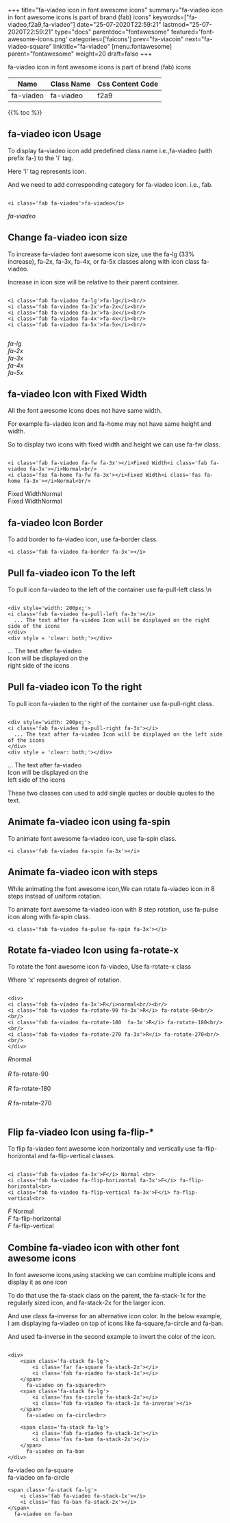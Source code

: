 +++
title="fa-viadeo icon in font awesome icons"
summary="fa-viadeo icon in font awesome icons is part of brand (fab) icons"
keywords=["fa-viadeo,f2a9,fa-viadeo"]
date="25-07-2020T22:59:21"
lastmod="25-07-2020T22:59:21"
type="docs"
parentdoc="fontawesome"
featured='font-awesome-icons.png'
categories=['faicons']
prev="fa-viacoin"
next="fa-viadeo-square"
linktitle="fa-viadeo"
[menu.fontawesome]
parent="fontawesome"
weight=20
draft=false
+++


fa-viadeo icon in font awesome icons is part of brand (fab) icons

<div class='table-responsive'><table class='table'><thead><tr><th>Name</th><th>Class Name</th><th>Css Content Code</th></tr></thead><tbody><tr><td>fa-viadeo</td><td>fa-viadeo</td><td>f2a9</td></tr></tbody></table></div>


{{% toc %}}


## fa-viadeo icon Usage

To display fa-viadeo icon add predefined class name i.e.,fa-viadeo (with prefix fa-) to the 'i' tag.

Here 'i' tag represents icon.

And we need to add corresponding category for fa-viadeo icon. i.e., fab.


```

<i class='fab fa-viadeo'>fa-viadeo</i>
```

<i class='fab fa-viadeo'>fa-viadeo</i>




## Change fa-viadeo icon size
To increase fa-viadeo font awesome icon size, use the fa-lg (33% increase), fa-2x, fa-3x, fa-4x, or fa-5x classes along with icon class fa-viadeo.

Increase in icon size will be relative to their parent container. 

```

<i class='fab fa-viadeo fa-lg'>fa-lg</i><br/>
<i class='fab fa-viadeo fa-2x'>fa-2x</i><br/>
<i class='fab fa-viadeo fa-3x'>fa-3x</i><br/>
<i class='fab fa-viadeo fa-4x'>fa-4x</i><br/>
<i class='fab fa-viadeo fa-5x'>fa-5x</i><br/>
            
```

<i class='fab fa-viadeo fa-lg'>fa-lg</i><br/>
<i class='fab fa-viadeo fa-2x'>fa-2x</i><br/>
<i class='fab fa-viadeo fa-3x'>fa-3x</i><br/>
<i class='fab fa-viadeo fa-4x'>fa-4x</i><br/>
<i class='fab fa-viadeo fa-5x'>fa-5x</i><br/>
            



## fa-viadeo Icon with Fixed Width 

All the font awesome icons does not have same width.

For example fa-viadeo icon and fa-home may not have same height and width.

So to display two icons with fixed width and height we can use fa-fw class.


```

<i class='fab fa-viadeo fa-fw fa-3x'></i>Fixed Width<i class='fab fa-viadeo fa-3x'></i>Normal<br/>
<i class='fas fa-home fa-fw fa-3x'></i>Fixed Width<i class='fas fa-home fa-3x'></i>Normal<br/>
```

<i class='fab fa-viadeo fa-fw fa-3x'></i>Fixed Width<i class='fab fa-viadeo fa-3x'></i>Normal<br/>
<i class='fas fa-home fa-fw fa-3x'></i>Fixed Width<i class='fas fa-home fa-3x'></i>Normal<br/>



## fa-viadeo Icon Border 

To add border to fa-viadeo icon, use fa-border class.


```
<i class='fab fa-viadeo fa-border fa-3x'></i>

```
<i class='fab fa-viadeo fa-border fa-3x'></i>





## Pull fa-viadeo icon To the left

To pull icon fa-viadeo to the left of the container use fa-pull-left class.\n

```

<div style='width: 200px;'>
<i class='fab fa-viadeo fa-pull-left fa-3x'></i>
  ... The text after fa-viadeo Icon will be displayed on the right side of the icons
</div>
<div style = 'clear: both;'></div>
```

<div style='width: 200px;'>
<i class='fab fa-viadeo fa-pull-left fa-3x'></i>
  ... The text after fa-viadeo Icon will be displayed on the right side of the icons
</div>
<div style = 'clear: both;'></div>




## Pull fa-viadeo icon To the right
To pull icon fa-viadeo to the right of the container use fa-pull-right class.

```

<div style='width: 200px;'>
<i class='fab fa-viadeo fa-pull-right fa-3x'></i>
  ... The text after fa-viadeo Icon will be displayed on the left side of the icons
</div>
<div style = 'clear: both;'></div>
```

<div style='width: 200px;'>
<i class='fab fa-viadeo fa-pull-right fa-3x'></i>
  ... The text after fa-viadeo Icon will be displayed on the left side of the icons
</div>
<div style = 'clear: both;'></div>

These two classes can used to add single quotes or double quotes to the text.


## Animate fa-viadeo icon using fa-spin
To animate font awesome fa-viadeo icon, use fa-spin class.

```
<i class='fab fa-viadeo fa-spin fa-3x'></i>
```
<i class='fab fa-viadeo fa-spin fa-3x'></i>




## Animate fa-viadeo icon with steps
While animating the font awesome icon,We can rotate fa-viadeo icon in 8 steps instead of uniform rotation.

To animate font awesome fa-viadeo icon with 8 step rotation, use fa-pulse icon along with fa-spin class.


```
<i class='fab fa-viadeo fa-pulse fa-spin fa-3x'></i>

```
<i class='fab fa-viadeo fa-pulse fa-spin fa-3x'></i>





## Rotate fa-viadeo Icon using fa-rotate-x
To rotate the font awesome icon fa-viadeo, Use fa-rotate-x class

Where 'x' represents degree of rotation.


```

<div>
<i class='fab fa-viadeo fa-3x'>R</i>normal<br/><br/>
<i class='fab fa-viadeo fa-rotate-90 fa-3x'>R</i> fa-rotate-90<br/><br/> 
<i class='fab fa-viadeo fa-rotate-180  fa-3x'>R</i> fa-rotate-180<br/><br/> 
<i class='fab fa-viadeo fa-rotate-270 fa-3x'>R</i> fa-rotate-270<br/><br/>
</div>
```

<div>
<i class='fab fa-viadeo fa-3x'>R</i>normal<br/><br/>
<i class='fab fa-viadeo fa-rotate-90 fa-3x'>R</i> fa-rotate-90<br/><br/> 
<i class='fab fa-viadeo fa-rotate-180  fa-3x'>R</i> fa-rotate-180<br/><br/> 
<i class='fab fa-viadeo fa-rotate-270 fa-3x'>R</i> fa-rotate-270<br/><br/>
</div>




## Flip fa-viadeo Icon using fa-flip-*
To flip fa-viadeo font awesome icon horizontally and vertically use fa-flip-horizontal and fa-flip-vertical classes. 

```

<i class='fab fa-viadeo fa-3x'>F</i> Normal <br>
<i class='fab fa-viadeo fa-flip-horizontal fa-3x'>F</i> fa-flip-horizontal<br>
<i class='fab fa-viadeo fa-flip-vertical fa-3x'>F</i> fa-flip-vertical<br>
```

<i class='fab fa-viadeo fa-3x'>F</i> Normal <br>
<i class='fab fa-viadeo fa-flip-horizontal fa-3x'>F</i> fa-flip-horizontal<br>
<i class='fab fa-viadeo fa-flip-vertical fa-3x'>F</i> fa-flip-vertical<br>




## Combine fa-viadeo icon with other font awesome icons
In font awesome icons,using stacking we can combine multiple icons and display it as one icon 

To do that use the fa-stack class on the parent, the fa-stack-1x for the regularly sized icon, and fa-stack-2x for the larger icon.

And use class fa-inverse for an alternative icon color. 
In the below example, I am displaying fa-viadeo on top of icons like fa-square,fa-circle and fa-ban.

And used fa-inverse in the second example to invert the color of the icon.

```

<div>
    <span class='fa-stack fa-lg'>
        <i class='far fa-square fa-stack-2x'></i>
        <i class='fab fa-viadeo fa-stack-1x'></i>
    </span>
      fa-viadeo on fa-square<br>
    <span class='fa-stack fa-lg'>
        <i class='fas fa-circle fa-stack-2x'></i>
        <i class='fab fa-viadeo fa-stack-1x fa-inverse'></i>
    </span>
      fa-viadeo on fa-circle<br>

    <span class='fa-stack fa-lg'>
        <i class='fab fa-viadeo fa-stack-1x'></i>
        <i class='fas fa-ban fa-stack-2x'></i>
    </span>
      fa-viadeo on fa-ban
</div>
```

<div>
    <span class='fa-stack fa-lg'>
        <i class='far fa-square fa-stack-2x'></i>
        <i class='fab fa-viadeo fa-stack-1x'></i>
    </span>
      fa-viadeo on fa-square<br>
    <span class='fa-stack fa-lg'>
        <i class='fas fa-circle fa-stack-2x'></i>
        <i class='fab fa-viadeo fa-stack-1x fa-inverse'></i>
    </span>
      fa-viadeo on fa-circle<br>

    <span class='fa-stack fa-lg'>
        <i class='fab fa-viadeo fa-stack-1x'></i>
        <i class='fas fa-ban fa-stack-2x'></i>
    </span>
      fa-viadeo on fa-ban
</div>






